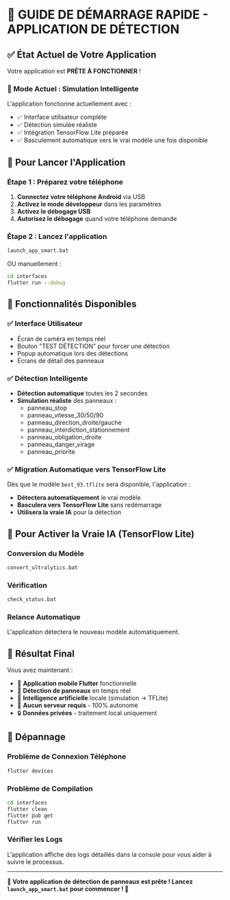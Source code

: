 # 🚀 GUIDE DE DÉMARRAGE RAPIDE - APPLICATION DE DÉTECTION

## ✅ État Actuel de Votre Application

Votre application est **PRÊTE À FONCTIONNER** !

### 🎯 Mode Actuel : **Simulation Intelligente**

L'application fonctionne actuellement avec :

- ✅ Interface utilisateur complète
- ✅ Détection simulée réaliste
- ✅ Intégration TensorFlow Lite préparée
- ✅ Basculement automatique vers le vrai modèle une fois disponible

## 🚀 Pour Lancer l'Application

### Étape 1 : Préparez votre téléphone

1. **Connectez votre téléphone Android** via USB
2. **Activez le mode développeur** dans les paramètres
3. **Activez le débogage USB**
4. **Autorisez le débogage** quand votre téléphone demande

### Étape 2 : Lancez l'application

```cmd
launch_app_smart.bat
```

OU manuellement :

```cmd
cd interfaces
flutter run --debug
```

## 📱 Fonctionnalités Disponibles

### ✅ Interface Utilisateur

- Écran de caméra en temps réel
- Bouton "TEST DÉTECTION" pour forcer une détection
- Popup automatique lors des détections
- Écrans de détail des panneaux

### ✅ Détection Intelligente

- **Détection automatique** toutes les 2 secondes
- **Simulation réaliste** des panneaux :
  - panneau_stop
  - panneau_vitesse_30/50/90
  - panneau_direction_droite/gauche
  - panneau_interdiction_stationnement
  - panneau_obligation_droite
  - panneau_danger_virage
  - panneau_priorite

### ✅ Migration Automatique vers TensorFlow Lite

Dès que le modèle `best_93.tflite` sera disponible, l'application :

- **Détectera automatiquement** le vrai modèle
- **Basculera vers TensorFlow Lite** sans redémarrage
- **Utilisera la vraie IA** pour la détection

## 🔄 Pour Activer la Vraie IA (TensorFlow Lite)

### Conversion du Modèle

```cmd
convert_ultralytics.bat
```

### Vérification

```cmd
check_status.bat
```

### Relance Automatique

L'application détectera le nouveau modèle automatiquement.

## 🎉 Résultat Final

Vous avez maintenant :

- 📱 **Application mobile Flutter** fonctionnelle
- 🎯 **Détection de panneaux** en temps réel
- 🧠 **Intelligence artificielle** locale (simulation → TFLite)
- 🚫 **Aucun serveur requis** - 100% autonome
- 🔒 **Données privées** - traitement local uniquement

## 🔧 Dépannage

### Problème de Connexion Téléphone

```cmd
flutter devices
```

### Problème de Compilation

```cmd
cd interfaces
flutter clean
flutter pub get
flutter run
```

### Vérifier les Logs

L'application affiche des logs détaillés dans la console pour vous aider à suivre le processus.

---

**🎯 Votre application de détection de panneaux est prête ! Lancez `launch_app_smart.bat` pour commencer ! 🚀**
